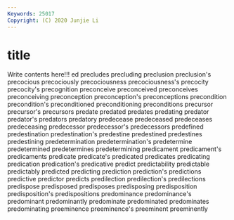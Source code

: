 ```yaml
---
Keywords: 25017
Copyright: (C) 2020 Junjie Li
---
```


# title

Write contents here!!!
ed
precludes 
precluding 
preclusion 
preclusion's 
precocious 
precociously 
precociousness 
precociousness's 
precocity 
precocity's
precognition 
preconceive 
preconceived 
preconceives 
preconceiving 
preconception 
preconception's 
preconceptions 
precondition 
precondition's
preconditioned 
preconditioning 
preconditions 
precursor 
precursor's 
precursors 
predate 
predated 
predates 
predating
predator 
predator's 
predators 
predatory 
predecease 
predeceased 
predeceases 
predeceasing 
predecessor 
predecessor's
predecessors 
predefined 
predestination 
predestination's 
predestine 
predestined 
predestines 
predestining 
predetermination 
predetermination's
predetermine 
predetermined 
predetermines 
predetermining 
predicament 
predicament's 
predicaments 
predicate 
predicate's 
predicated
predicates 
predicating 
predication 
predication's 
predicative 
predict 
predictability 
predictable 
predictably 
predicted
predicting 
prediction 
prediction's 
predictions 
predictive 
predictor 
predicts 
predilection 
predilection's 
predilections
predispose 
predisposed 
predisposes 
predisposing 
predisposition 
predisposition's 
predispositions 
predominance 
predominance's 
predominant
predominantly 
predominate 
predominated 
predominates 
predominating 
preeminence 
preeminence's 
preeminent 
preeminently 
